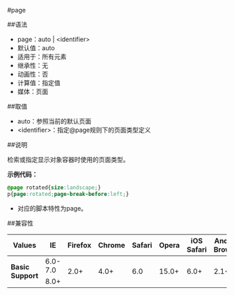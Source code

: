 #page

##语法

- page：auto | &lt;identifier&gt;
- 默认值：auto
- 适用于：所有元素
- 继承性：无
- 动画性：否
- 计算值：指定值
- 媒体：页面


##取值

- auto：参照当前的默认页面
- &lt;identifier&gt;：指定@page规则下的页面类型定义


##说明

检索或指定显示对象容器时使用的页面类型。

**示例代码：**

```css
@page rotated{size:landscape;}
p{page:rotated;page-break-before:left;}
```

- 对应的脚本特性为page。


##兼容性


<table class="compatible">
<thead>
    <tr>
        <th>Values</th>
        <th>IE</th>
        <th>Firefox</th>
        <th>Chrome</th>
        <th>Safari</th>
        <th>Opera</th>
        <th>iOS Safari</th>
        <th>Android Browser</th>
        <th>Android Chrome</th>
    </tr>
</thead>
<tbody>
    <tr>
        <td rowspan="2"><strong>Basic Support</strong></td>
        <td class="unsupport">6.0-7.0</td>
        <td class="support" rowspan="2">2.0+</td>
        <td class="support" rowspan="2">4.0+</td>
        <td class="support" rowspan="2">6.0</td>
        <td class="support" rowspan="2">15.0+</td>
        <td class="support" rowspan="2">6.0+</td>
        <td class="support" rowspan="2">2.1+</td>
        <td class="support" rowspan="2">18.0+</td>
    </tr>
    <tr>
		 <td class="support">8.0+</td>
    </tr>
</tbody>
</table>
